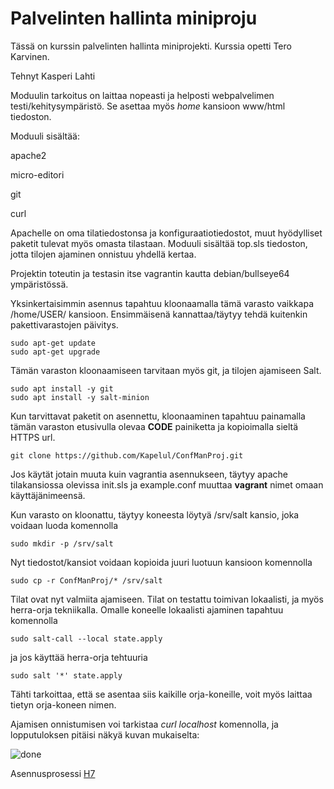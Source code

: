 # Palvelinten hallinta miniproju

Tässä on kurssin palvelinten hallinta miniprojekti. Kurssia opetti Tero Karvinen.

Tehnyt Kasperi Lahti

Moduulin tarkoitus on laittaa nopeasti ja helposti webpalvelimen testi/kehitysympäristö. Se asettaa myös *home* kansioon www/html tiedoston.

Moduuli sisältää:

apache2

micro-editori

git

curl

Apachelle on oma tilatiedostonsa ja konfiguraatiotiedostot, muut hyödylliset paketit tulevat myös omasta tilastaan. Moduuli sisältää top.sls tiedoston, jotta tilojen ajaminen onnistuu yhdellä kertaa. 

Projektin toteutin ja testasin itse vagrantin kautta debian/bullseye64 ympäristössä. 

Yksinkertaisimmin asennus tapahtuu kloonaamalla tämä varasto vaikkapa /home/USER/ kansioon. Ensimmäisenä kannattaa/täytyy tehdä kuitenkin pakettivarastojen päivitys.
```
sudo apt-get update
sudo apt-get upgrade
```
Tämän varaston kloonaamiseen tarvitaan myös git, ja tilojen ajamiseen Salt. 
```
sudo apt install -y git
sudo apt install -y salt-minion
```
Kun tarvittavat paketit on asennettu, kloonaaminen tapahtuu painamalla tämän varaston etusivulla olevaa **CODE** painiketta ja kopioimalla sieltä HTTPS url.
```
git clone https://github.com/Kapelul/ConfManProj.git
```
Jos käytät jotain muuta kuin vagrantia asennukseen, täytyy apache tilakansiossa olevissa init.sls ja example.conf muuttaa **vagrant** nimet omaan käyttäjänimeensä.

Kun varasto on kloonattu, täytyy koneesta löytyä /srv/salt kansio, joka voidaan luoda komennolla
```
sudo mkdir -p /srv/salt
```
Nyt tiedostot/kansiot voidaan kopioida juuri luotuun kansioon komennolla
```
sudo cp -r ConfManProj/* /srv/salt
```
Tilat ovat nyt valmiita ajamiseen. Tilat on testattu toimivan lokaalisti, ja myös herra-orja tekniikalla. Omalle koneelle lokaalisti ajaminen tapahtuu komennolla
```
sudo salt-call --local state.apply
```
ja jos käyttää herra-orja tehtuuria
```
sudo salt '*' state.apply
```
Tähti tarkoittaa, että se asentaa siis kaikille orja-koneille, voit myös laittaa tietyn orja-koneen nimen.

Ajamisen onnistumisen voi tarkistaa *curl localhost* komennolla, ja lopputuloksen pitäisi näkyä kuvan mukaiselta:

![done](https://github.com/Kapelul/ConfManProj/assets/165004665/51897bd3-2d66-48df-8e91-d29a55776b64)


Asennusprosessi [H7](https://github.com/Kapelul/palvelin-course/blob/main/h7.md)
